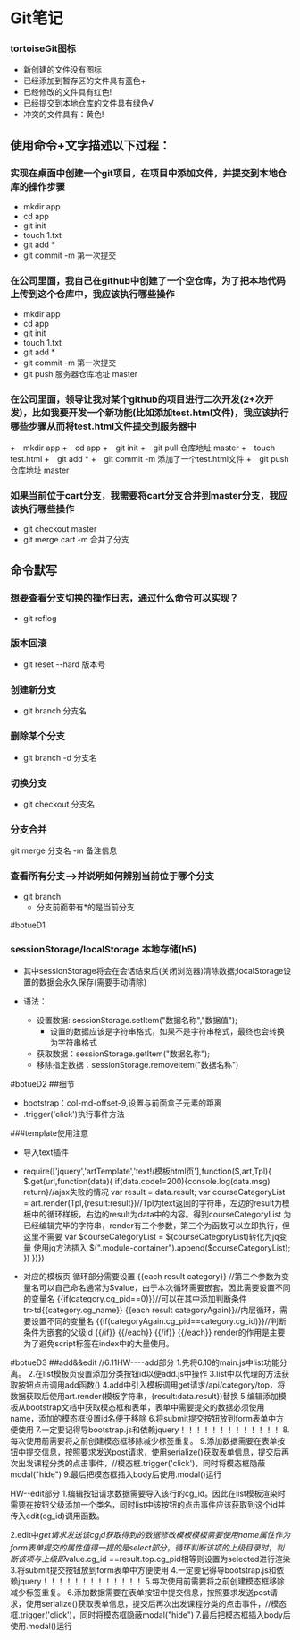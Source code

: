 # Git笔记
### tortoiseGit图标
+ 新创建的文件没有图标
+ 已经添加到暂存区的文件具有蓝色+
+ 已经修改的文件具有红色!
+ 已经提交到本地仓库的文件具有绿色√
+ 冲突的文件具有：黄色!

## 使用命令+文字描述以下过程：
### 实现在桌面中创建一个git项目，在项目中添加文件，并提交到本地仓库的操作步骤
+ mkdir app
+ cd app
+ git init
+ touch 1.txt
+ git add *
+ git commit -m 第一次提交


### 在公司里面，我自己在github中创建了一个空仓库，为了把本地代码上传到这个仓库中，我应该执行哪些操作
+ mkdir app
+ cd app
+ git init
+ touch 1.txt
+ git add *
+ git commit -m 第一次提交
+ git push 服务器仓库地址 master



### 在公司里面，领导让我对某个github的项目进行二次开发(2+次开发)，比如我要开发一个新功能(比如添加test.html文件)，我应该执行哪些步骤从而将test.html文件提交到服务器中
+　mkdir app
+　cd app
+　git init
+　git pull 仓库地址 master
+　touch test.html
+　git add *
+　git commit -m 添加了一个test.html文件
+　git push 仓库地址 master


### 如果当前位于cart分支，我需要将cart分支合并到master分支，我应该执行哪些操作
+ git checkout master
+ git merge cart -m 合并了分支

## 命令默写
### 想要查看分支切换的操作日志，通过什么命令可以实现？
+ git reflog


### 版本回滚
+ git reset --hard 版本号


### 创建新分支
+ git branch 分支名

### 删除某个分支
+ git branch -d  分支名

### 切换分支
+ git checkout 分支名

### 分支合并
git merge 分支名 -m 备注信息


### 查看所有分支-->并说明如何辨别当前位于哪个分支
+ git branch
    - 分支前面带有*的是当前分支


#botueD1
### sessionStorage/localStorage 本地存储(h5)
+ 其中sessionStorage将会在会话结束后(关闭浏览器)清除数据;localStorage设置的数据会永久保存(需要手动清除)

+ 语法：
    - 设置数据: sessionStorage.setItem("数据名称","数据值");
        - 设置的数据应该是字符串格式，如果不是字符串格式，最终也会转换为字符串格式
    - 获取数据：sessionStorage.getItem("数据名称");
    - 移除指定数据：sessionStorage.removeItem("数据名称")

#botueD2
##细节
+ bootstrap：col-md-offset-9,设置与前面盒子元素的距离
+ .trigger('click')执行事件方法


###template使用注意
+ 导入text插件
- require(['jquery','artTemplate','text!/模板html页'],function($,art,Tpl){ $.get(url,function(data){
if(data.code!=200){console.log(data.msg) return}//ajax失败的情况
var result = data.result;
var courseCategoryList = art.render(Tpl,{result:result})//Tpl为text返回的字符串，左边的result为模板中的循环样板，右边的result为data中的内容。得到courseCategoryList 为已经编辑完毕的字符串，render有三个参数，第三个为函数可以立即执行，但这里不需要
var $courseCategoryList = $(courseCategoryList)转化为jq变量
使用jq方法插入 $(".module-container").append($courseCategoryList);
        })
})})

+ 对应的模板页
循环部分需要设置
{{each result category}}  //第三个参数为变量名可以自己命名通常为$value，由于本次循环需要嵌套，因此需要设置不同的变量名
{{if(category.cg_pid==0)}}//可以在其中添加判断条件
tr>td{{category.cg_name}}
{{each result categoryAgain}}//内层循环，需要设置不同的变量名
{{if(categoryAgain.cg_pid==category.cg_id)}}//判断条件为嵌套的父级id
{{/if}}
{{/each}}
{{/if}}
{{/each}}
render的作用是主要为了避免script标签在index中的大量使用。


#botueD3
##add&&edit
//6.11HW----add部分
1.先将6.10的main.js中list功能分离。
2.在list模板页设置添加分类按钮id以便add.js中操作
3.list中以代理的方法获取按钮点击调用add函数()
4.add中引入模板调用get请求/api/category/top，将数据获取后使用art.render(模板字符串，{result:data.result})替换
5.编辑添加模板从bootstrap文档中获取模态框和表单，表单中需要提交的数据必须使用name，添加的模态框设置id名便于移除
6.将submit提交按钮放到form表单中方便使用
7.一定要记得导bootstrap.js和依赖jquery！！！！！！！！！！！！！
8.每次使用前需要将之前创建模态框移除减少标签重复。
9.添加数据需要在表单按钮中提交信息，按照要求发送post请求，使用serialize()获取表单信息，提交后再次出发课程分类的点击事件，//模态框.trigger('click')，同时将模态框隐蔽modal("hide")
9.最后把模态框插入body后使用.modal()运行


HW--edit部分
1.编辑按钮请求数据需要导入该行的cg_id。因此在list模板渲染时需要在按钮父级添加一个类名，同时list中该按钮的点击事件应该获取到这个id并传入edit(cg_id)调用函数。

2.edit中$get请求发送该cg_id获取得到的数据修改模板模板需要使用name属性作为form表单提交的属性
值得一提的是select部分，循环判断该项的上级目录时，判断该项与上级即$value.cg_id ==result.top.cg_pid相等则设置为selected进行渲染
3.将submit提交按钮放到form表单中方便使用
4.一定要记得导bootstrap.js和依赖jquery！！！！！！！！！！！！！
5.每次使用前需要将之前创建模态框移除减少标签重复。
6.添加数据需要在表单按钮中提交信息，按照要求发送post请求，使用serialize()获取表单信息，提交后再次出发课程分类的点击事件，//模态框.trigger('click')，同时将模态框隐蔽modal("hide")
7.最后把模态框插入body后使用.modal()运行
